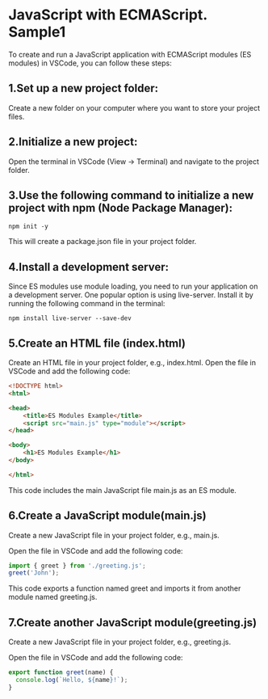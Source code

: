 # JavaScript with ECMAScript. Sample1

To create and run a JavaScript application with ECMAScript modules (ES modules) in VSCode, you can follow these steps:

## 1.Set up a new project folder: 

Create a new folder on your computer where you want to store your project files.

## 2.Initialize a new project: 

Open the terminal in VSCode (View -> Terminal) and navigate to the project folder.

## 3.Use the following command to initialize a new project with npm (Node Package Manager):
```
npm init -y
```
This will create a package.json file in your project folder.

## 4.Install a development server: 

Since ES modules use module loading, you need to run your application on a development server. One popular option is using live-server. Install it by running the following command in the terminal:
```
npm install live-server --save-dev
```
## 5.Create an HTML file (index.html) 

Create an HTML file in your project folder, e.g., index.html. Open the file in VSCode and add the following code:

```html
<!DOCTYPE html>
<html>

<head>
    <title>ES Modules Example</title>
    <script src="main.js" type="module"></script>
</head>

<body>
    <h1>ES Modules Example</h1>
</body>

</html>
```

This code includes the main JavaScript file main.js as an ES module.

## 6.Create a JavaScript module(main.js) 

Create a new JavaScript file in your project folder, e.g., main.js.

Open the file in VSCode and add the following code:

```javascript
import { greet } from './greeting.js';
greet('John');
```
This code exports a function named greet and imports it from another module named greeting.js.

## 7.Create another JavaScript module(greeting.js)

Create a new JavaScript file in your project folder, e.g., greeting.js. 

Open the file in VSCode and add the following code:

```javascript
export function greet(name) {
  console.log(`Hello, ${name}!`);
}
```
